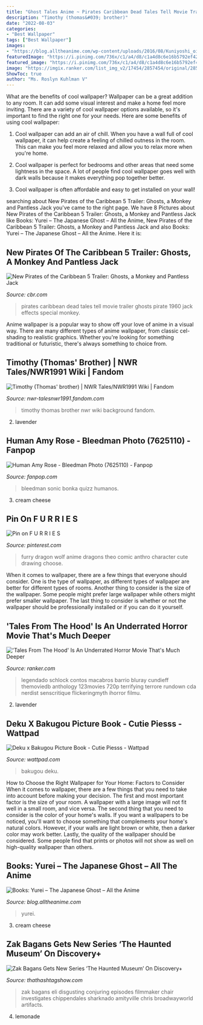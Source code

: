 ```yaml
---
title: "Ghost Tales Anime ~ Pirates Caribbean Dead Tales Tell Movie Trailer Ghosts Pirate 1960 Jack Effects Special Monkey"
description: "Timothy (thomas&#039; brother)"
date: "2022-08-03"
categories:
- "Best Wallpaper"
tags: ["Best Wallpaper"]
images:
- "https://blog.alltheanime.com/wp-content/uploads/2016/08/Kuniyoshi_oiwa.jpg"
featuredImage: "https://i.pinimg.com/736x/c1/a4/d8/c1a4d8c6e16b5792ef4230bec1d2dab4.jpg"
featured_image: "https://i.pinimg.com/736x/c1/a4/d8/c1a4d8c6e16b5792ef4230bec1d2dab4.jpg"
image: "https://imgix.ranker.com/list_img_v2/17454/2857454/original/2857454?w=817&amp;h=427&amp;fm=jpg&amp;q=50&amp;fit=crop?fm=pjpg&amp;q=80"
ShowToc: true
author: "Ms. Roslyn Kuhlman V"
---
```



What are the benefits of cool wallpaper?
Wallpaper can be a great addition to any room. It can add some visual interest and make a home feel more inviting. There are a variety of cool wallpaper options available, so it's important to find the right one for your needs. Here are some benefits of using cool wallpaper: 
1. Cool wallpaper can add an air of chill. When you have a wall full of cool wallpaper, it can help create a feeling of chilled outness in the room. This can make you feel more relaxed and allow you to relax more when you're home. 

2. Cool wallpaper is perfect for bedrooms and other areas that need some lightness in the space. A lot of people find cool wallpaper goes well with dark walls because it makes everything pop together better. 

3. Cool wallpaper is often affordable and easy to get installed on your wall!

	

		
searching about New Pirates of the Caribbean 5 Trailer: Ghosts, a Monkey and Pantless Jack you've came to the right page. We have 8 Pictures about New Pirates of the Caribbean 5 Trailer: Ghosts, a Monkey and Pantless Jack like Books: Yurei – The Japanese Ghost – All the Anime, New Pirates of the Caribbean 5 Trailer: Ghosts, a Monkey and Pantless Jack and also Books: Yurei – The Japanese Ghost – All the Anime. Here it is:
		
    
## New Pirates Of The Caribbean 5 Trailer: Ghosts, A Monkey And Pantless Jack

<img loading=lazy src="https://static2.cbrimages.com/wordpress/wp-content/uploads/2017/03/pirates-ghosts.jpg" onerror="this.onerror=null;this.src='https://tse4.mm.bing.net/th?id=OIP.6KZhN6Ax6Xoai96LAY8xJQHaDt&amp;pid=15.1';" alt="New Pirates of the Caribbean 5 Trailer: Ghosts, a Monkey and Pantless Jack">

_Source: cbr.com_

>pirates caribbean dead tales tell movie trailer ghosts pirate 1960 jack effects special monkey. 

	

Anime wallpaper is a popular way to show off your love of anime in a visual way. There are many different types of anime wallpaper, from classic cel-shading to realistic graphics. Whether you're looking for something traditional or futuristic, there's always something to choice from.

    
## Timothy (Thomas&#039; Brother) | NWR Tales/NWR1991 Wiki | Fandom

<img loading=lazy src="https://static.wikia.nocookie.net/nwr-talesnwr1991/images/0/0c/EfKO2ikXoAEcK4f.jpg/revision/latest?cb=20201004142545" onerror="this.onerror=null;this.src='https://tse3.mm.bing.net/th?id=OIP.DZOp1XNyu3GC4v0Wq0fVXAHaDt&amp;pid=15.1';" alt="Timothy (Thomas&#039; brother) | NWR Tales/NWR1991 Wiki | Fandom">

_Source: nwr-talesnwr1991.fandom.com_

>timothy thomas brother nwr wiki background fandom. 

	

2. lavender 

    
## Human Amy Rose - Bleedman Photo (7625110) - Fanpop

<img loading=lazy src="http://images2.fanpop.com/images/photos/7600000/Human-Amy-Rose-bleedman-7625110-424-673.jpg" onerror="this.onerror=null;this.src='https://tse2.mm.bing.net/th?id=OIP.Yjk7Z0Gn80hN2IuZeBMqIAHaLw&amp;pid=15.1';" alt="Human Amy Rose - Bleedman Photo (7625110) - Fanpop">

_Source: fanpop.com_

>bleedman sonic bonka quizz humanos. 

	

3. cream cheese 

    
## Pin On F U R R I E S

<img loading=lazy src="https://i.pinimg.com/736x/c1/a4/d8/c1a4d8c6e16b5792ef4230bec1d2dab4.jpg" onerror="this.onerror=null;this.src='https://tse4.mm.bing.net/th?id=OIP.ulRzH7C5fAujCXAlmDrPNAHaKu&amp;pid=15.1';" alt="Pin on F U R R I E S">

_Source: pinterest.com_

>furry dragon wolf anime dragons theo comic anthro character cute drawing choose. 

	

When it comes to wallpaper, there are a few things that everyone should consider. One is the type of wallpaper, as different types of wallpaper are better for different types of rooms. Another thing to consider is the size of the wallpaper. Some people might prefer large wallpaper while others might prefer smaller wallpaper. The last thing to consider is whether or not the wallpaper should be professionally installed or if you can do it yourself.

    
## &#039;Tales From The Hood&#039; Is An Underrated Horror Movie That&#039;s Much Deeper

<img loading=lazy src="https://imgix.ranker.com/list_img_v2/17454/2857454/original/2857454?w=817&amp;h=427&amp;fm=jpg&amp;q=50&amp;fit=crop?fm=pjpg&amp;q=80" onerror="this.onerror=null;this.src='https://tse4.mm.bing.net/th?id=OIP.l3IVe6wl5gseZ26_-yvfjAHaD3&amp;pid=15.1';" alt="&#039;Tales From The Hood&#039; Is An Underrated Horror Movie That&#039;s Much Deeper">

_Source: ranker.com_

>legendado schlock contos macabros barrio bluray cundieff themoviedb anthology 123movies 720p terrifying terrore rundown cda nerdist senscritique flickeringmyth ihorror filmu. 

	

2. lavender 

    
## Deku X Bakugou Picture Book - Cutie Piesss - Wattpad

<img loading=lazy src="https://a.wattpad.com/cover/170970644-256-k196903.jpg" onerror="this.onerror=null;this.src='https://tse2.mm.bing.net/th?id=OIP.RVK_jhVUEvc5qW6CEi6INAAAAA&amp;pid=15.1';" alt="Deku x Bakugou Picture Book - Cutie Piesss - Wattpad">

_Source: wattpad.com_

>bakugou deku. 

	

How to Choose the Right Wallpaper for Your Home: Factors to Consider
When it comes to wallpaper, there are a few things that you need to take into account before making your decision. The first and most important factor is the size of your room. A wallpaper with a large image will not fit well in a small room, and vice versa. 
The second thing that you need to consider is the color of your home's walls. If you want a wallpapers to be noticed, you'll want to choose something that complements your home's natural colors. However, if your walls are light brown or white, then a darker color may work better. 
Lastly, the quality of the wallpaper should be considered. Some people find that prints or photos will not show as well on high-quality wallpaper than others.

    
## Books: Yurei – The Japanese Ghost – All The Anime

<img loading=lazy src="https://blog.alltheanime.com/wp-content/uploads/2016/08/Kuniyoshi_oiwa.jpg" onerror="this.onerror=null;this.src='https://tse3.mm.bing.net/th?id=OIP.DH8geUhplFqcR4mXauYuEwHaK2&amp;pid=15.1';" alt="Books: Yurei – The Japanese Ghost – All the Anime">

_Source: blog.alltheanime.com_

>yurei. 

	

3. cream cheese 

    
## Zak Bagans Gets New Series ‘The Haunted Museum’ On Discovery+

<img loading=lazy src="https://thathashtagshow.com/wp-content/uploads/2021/05/unnamed2-1024x684.jpg" onerror="this.onerror=null;this.src='https://tse1.mm.bing.net/th?id=OIP.caCVMOxcadJQHH7FNZlJNgHaE8&amp;pid=15.1';" alt="Zak Bagans Gets New Series ‘The Haunted Museum’ On Discovery+">

_Source: thathashtagshow.com_

>zak bagans eli disgusting conjuring episodes filmmaker chair investigates chippendales sharknado amityville chris broadwayworld artifacts. 

	

4. lemonade 

